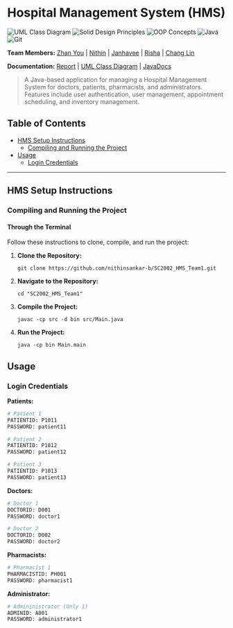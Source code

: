 # Hospital Management System (HMS)

![UML Class Diagram](https://img.shields.io/badge/UML%20Class%20Diagram-1976D2?style=for-the-badge&logoColor=white)
![Solid Design Principles](https://img.shields.io/badge/SOLID%20Design%20Principles-C71A36?style=for-the-badge&logoColor=white)
![OOP Concepts](https://img.shields.io/badge/OOP%20Concepts-C71A36?style=for-the-badge&logoColor=white)
![Java](https://img.shields.io/badge/java-%23ED8B00.svg?style=for-the-badge&logo=java&logoColor=white)
![Git](https://img.shields.io/badge/git-%23F05033.svg?style=for-the-badge&logo=git&logoColor=white)

**Team Members:** [Zhan You](https://github.com/donkey-king-kong) | [Nithin](https://github.com/nithinsankar-b) | [Janhavee](https://github.com/JanhaveeSingh) | [Risha](https://github.com/RISHASUN001) | [Chang Lin](https://github.com/Velosion)

**Documentation:** [Report](https://github.com/xJQx/sc2002-fypms/blob/main/report.pdf) | [UML Class Diagram](https://github.com/xJQx/sc2002-fypms/blob/main/uml%20class%20diagram/uml-class-diagram.jpg) | [JavaDocs](https://xjqx.github.io/sc2002-fypms/sc2002_fypms/module-summary.html)

> A Java-based application for managing a Hospital Management System for doctors, patients, pharmacists, and administrators. Features include user authentication, user management, appointment scheduling, and inventory management.

## Table of Contents

- [HMS Setup Instructions](#hms-setup-instructions)
  - [Compiling and Running the Project](#compiling-and-running-the-project)
- [Usage](#usage)
  - [Login Credentials](#login-credentials)

---

## HMS Setup Instructions

### Compiling and Running the Project

#### Through the Terminal

Follow these instructions to clone, compile, and run the project:

1. **Clone the Repository:**
   ```
   git clone https://github.com/nithinsankar-b/SC2002_HMS_Team1.git
   ```

2. **Navigate to the Repository:**
   ```
   cd "SC2002_HMS_Team1"
   ```

3. **Compile the Project:**
   ```
   javac -cp src -d bin src/Main.java
   ```

4. **Run the Project:**
   ```
   java -cp bin Main.main
   ```
   
## Usage

### Login Credentials

**Patients:**
```bash
# Patient 1
PATIENTID: P1011
PASSWORD: patient11

# Patient 2
PATIENTID: P1012
PASSWORD: patient12

# Patient 3
PATIENTID: P1013
PASSWORD: patient13
```

**Doctors:**
```bash
# Doctor 1
DOCTORID: D001
PASSWORD: doctor1

# Doctor 2
DOCTORID: D002
PASSWORD: doctor2
```

**Pharmacists:**
```bash
# Pharmacist 1
PHARMACISTID: PH001
PASSWORD: pharmacist1
```

**Administrator:**
```bash
# Admininistrator (Only 1)
ADMINID: A001
PASSWORD: administrator1
```
